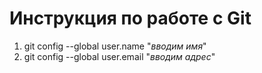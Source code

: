 # Инструкция по работе с Git
1. git config --global user.name "*вводим имя*"
2. git config --global user.email "*вводим адрес*"